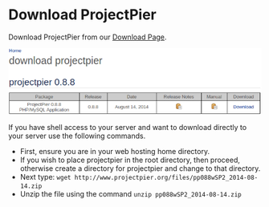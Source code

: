# Download ProjectPier

Download ProjectPier from our [Download Page](http://www.projectpier.org/download).

![Download ProjectPier](https://github.com/Project-Pier/Project-Pier-Manuals/blob/master/DOWNLOAD.png "Download ProjectPier from our Download Page")

If you have shell access to your server and want to download directly to your server use the following commands. 
- First, ensure you are in your web hosting home directory.
- If you wish to place projectpier in the root directory, then proceed, otherwise create a directory for projectpier and change to that directory.
- Next type:
  ```wget http://www.projectpier.org/files/pp088wSP2_2014-08-14.zip```
- Unzip the file using the command
  ```unzip pp088wSP2_2014-08-14.zip```